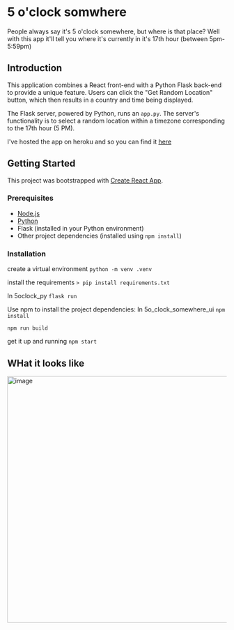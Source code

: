 # 5 o'clock somwhere

People always say it's 5 o'clock somewhere, but where is that place?
Well with this app it'll tell you where it's currently in it's 17th hour (between 5pm-5:59pm)
## Introduction

This application combines a React front-end with a Python Flask back-end to provide a unique feature. Users can click the "Get Random Location" button, which then results in a country and time being displayed.

The Flask server, powered by Python, runs an `app.py`. The server's functionality is to select a random location within a timezone corresponding to the 17th hour (5 PM).

I've hosted the app on heroku and so you can find it [here](https://immense-inlet-96264-5446a2834a97.herokuapp.com/)

## Getting Started

This project was bootstrapped with [Create React App](https://github.com/facebook/create-react-app).

### Prerequisites

- [Node.js](https://nodejs.org/)
- [Python](https://www.python.org/)
- Flask (installed in your Python environment)
- Other project dependencies (installed using `npm install`)

### Installation

create a virtual environment
```python -m venv .venv```

install the requirements
```> pip install requirements.txt```

In 5oclock_py
```flask run```


Use npm to install the project dependencies:
In 5o_clock_somewhere_ui
```npm install```

```npm run build```

get it up and running 
```npm start```


## WHat it looks like

<img width="566" alt="image" src="https://github.com/K51G1N/5oclocksomewhere/assets/18596799/98da1c9e-15bc-4a6c-a954-5676c59482a5">

